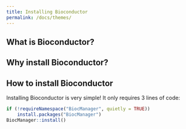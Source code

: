 ```yaml
---
title: Installing Bioconductor
permalink: /docs/themes/
---
```


## What is Bioconductor?

## Why install Bioconductor?

## How to install Bioconductor

Installing Bioconductor is very simple! It only requires 3 lines of code:
```R
if (!requireNamespace("BiocManager", quietly = TRUE))
    install.packages("BiocManager")
BiocManager::install()
```
